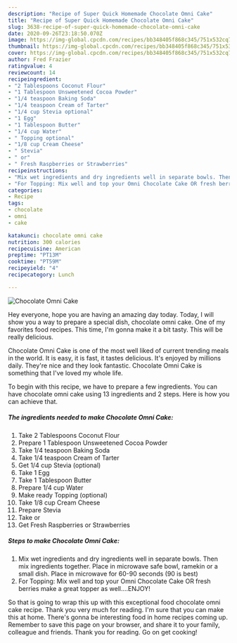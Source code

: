 ```yaml
---
description: "Recipe of Super Quick Homemade Chocolate Omni Cake"
title: "Recipe of Super Quick Homemade Chocolate Omni Cake"
slug: 3638-recipe-of-super-quick-homemade-chocolate-omni-cake
date: 2020-09-26T23:18:50.070Z
image: https://img-global.cpcdn.com/recipes/bb348405f868c345/751x532cq70/chocolate-omni-cake-recipe-main-photo.jpg
thumbnail: https://img-global.cpcdn.com/recipes/bb348405f868c345/751x532cq70/chocolate-omni-cake-recipe-main-photo.jpg
cover: https://img-global.cpcdn.com/recipes/bb348405f868c345/751x532cq70/chocolate-omni-cake-recipe-main-photo.jpg
author: Fred Frazier
ratingvalue: 4
reviewcount: 14
recipeingredient:
- "2 Tablespoons Coconut Flour"
- "1 Tablespoon Unsweetened Cocoa Powder"
- "1/4 teaspoon Baking Soda"
- "1/4 teaspoon Cream of Tarter"
- "1/4 cup Stevia optional"
- "1 Egg"
- "1 Tablespoon Butter"
- "1/4 cup Water"
- " Topping optional"
- "1/8 cup Cream Cheese"
- " Stevia"
- " or"
- " Fresh Raspberries or Strawberries"
recipeinstructions:
- "Mix wet ingredients and dry ingredients well in separate bowls. Then mix ingredients together. Place in microwave safe bowl, ramekin or a small dish. Place in microwave for 60-90 seconds (90 is best)"
- "For Topping: Mix well and top your Omni Chocolate Cake OR fresh berries make a great topper as well....ENJOY!"
categories:
- Recipe
tags:
- chocolate
- omni
- cake

katakunci: chocolate omni cake 
nutrition: 300 calories
recipecuisine: American
preptime: "PT13M"
cooktime: "PT59M"
recipeyield: "4"
recipecategory: Lunch

---
```



![Chocolate Omni Cake](https://img-global.cpcdn.com/recipes/bb348405f868c345/751x532cq70/chocolate-omni-cake-recipe-main-photo.jpg)

Hey everyone, hope you are having an amazing day today. Today, I will show you a way to prepare a special dish, chocolate omni cake. One of my favorites food recipes. This time, I'm gonna make it a bit tasty. This will be really delicious.



Chocolate Omni Cake is one of the most well liked of current trending meals in the world. It is easy, it is fast, it tastes delicious. It's enjoyed by millions daily. They're nice and they look fantastic. Chocolate Omni Cake is something that I've loved my whole life.


To begin with this recipe, we have to prepare a few ingredients. You can have chocolate omni cake using 13 ingredients and 2 steps. Here is how you can achieve that.

<!--inarticleads1-->

##### The ingredients needed to make Chocolate Omni Cake:

1. Take 2 Tablespoons Coconut Flour
1. Prepare 1 Tablespoon Unsweetened Cocoa Powder
1. Take 1/4 teaspoon Baking Soda
1. Take 1/4 teaspoon Cream of Tarter
1. Get 1/4 cup Stevia (optional)
1. Take 1 Egg
1. Take 1 Tablespoon Butter
1. Prepare 1/4 cup Water
1. Make ready  Topping (optional)
1. Take 1/8 cup Cream Cheese
1. Prepare  Stevia
1. Take  or
1. Get  Fresh Raspberries or Strawberries




<!--inarticleads2-->

##### Steps to make Chocolate Omni Cake:

1. Mix wet ingredients and dry ingredients well in separate bowls. Then mix ingredients together. Place in microwave safe bowl, ramekin or a small dish. Place in microwave for 60-90 seconds (90 is best)
1. For Topping: Mix well and top your Omni Chocolate Cake OR fresh berries make a great topper as well....ENJOY!




So that is going to wrap this up with this exceptional food chocolate omni cake recipe. Thank you very much for reading. I'm sure that you can make this at home. There's gonna be interesting food in home recipes coming up. Remember to save this page on your browser, and share it to your family, colleague and friends. Thank you for reading. Go on get cooking!
